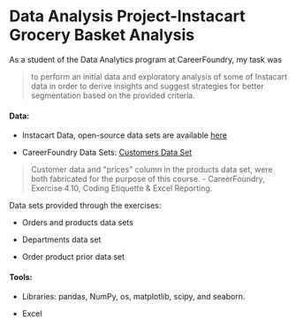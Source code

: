 # Data Analysis Project-Instacart Grocery Basket Analysis

As a student of the Data Analytics program at CareerFoundry, my task was 
> to perform an initial data and exploratory analysis of some of Instacart data in order to derive insights and suggest strategies for better segmentation based on the provided criteria.

#### Data: 
- Instacart Data, open-source data sets are available [here](http://www.instacart.com/datasets/grocery-shopping-2017)
* CareerFoundry Data Sets: [Customers Data Set](https://s3.amazonaws.com/coach-courses-us/public/courses/data-immersion/A4/A4_Data_Assets/customers.zip)
> Customer data and "prices" column in the products data set, were both fabricated for the purpose of this course. - CareerFoundry, Exercise 4.10, Coding Etiquette & Excel Reporting.

Data sets provided through the exercises:
- Orders and products data sets
* Departments data set
+ Order product prior data set
#### Tools:
* Libraries: pandas, NumPy, os, matplotlib, scipy, and seaborn.
+ Excel

